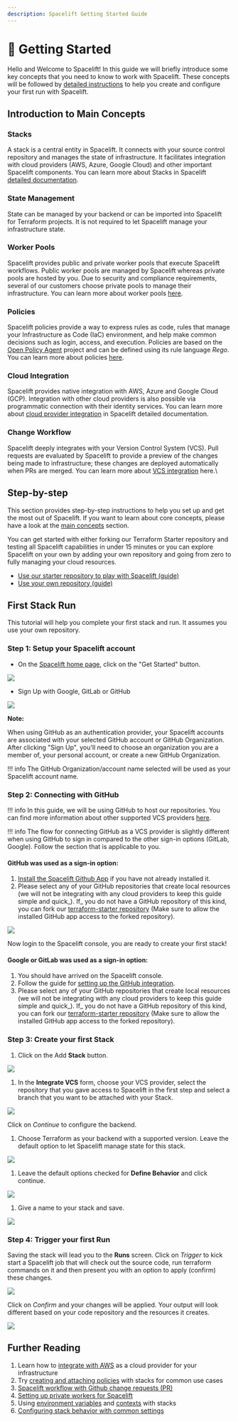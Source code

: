 ```yaml
---
description: Spacelift Getting Started Guide
---
```


# 🚀 Getting Started

Hello and Welcome to Spacelift! In this guide we will briefly introduce some key concepts that you need to know to work with Spacelift. These concepts will be followed by [detailed instructions](getting-started.md#step-by-step) to help you create and configure your first run with Spacelift.

## Introduction to Main Concepts

### Stacks

A stack is a central entity in Spacelift. It connects with your source control repository and manages the state of infrastructure. It facilitates integration with cloud providers (AWS, Azure, Google Cloud) and other important Spacelift components. You can learn more about Stacks in Spacelift [detailed documentation](concepts/stack/).

### State Management

State can be managed by your backend or can be imported into Spacelift for Terraform projects. It is not required to let Spacelift manage your infrastructure state.

### Worker Pools

Spacelift provides public and private worker pools that execute Spacelift workflows. Public worker pools are managed by Spacelift whereas private pools are hosted by you. Due to security and compliance requirements, several of our customers choose private pools to manage their infrastructure. You can learn more about worker pools [here](concepts/worker-pools.md).

### Policies

Spacelift policies provide a way to express rules as code, rules that manage your Infrastructure as Code (IaC) environment, and help make common decisions such as login, access, and execution. Policies are based on the [Open Policy Agent](https://www.openpolicyagent.org) project and can be defined using its rule language _Rego_. You can learn more about policies [here](concepts/policy/).

### Cloud Integration

Spacelift provides native integration with AWS, Azure and Google Cloud (GCP). Integration with other cloud providers is also possible via programmatic connection with their identity services. You can learn more about [cloud provider integration](integrations/cloud-providers/) in Spacelift detailed documentation.

### Change Workflow

Spacelift deeply integrates with your Version Control System (VCS). Pull requests are evaluated by Spacelift to provide a preview of the changes being made to infrastructure; these changes are deployed automatically when PRs are merged. You can learn more about [VCS integration](integrations/source-control/) here.\

## Step-by-step

This section provides step-by-step instructions to help you set up and get the most out of Spacelift. If you want to learn about core concepts, please have a look at the [main concepts](getting-started.md#introduction-to-main-concepts) section.

You can get started with either forking our Terraform Starter repository and testing all Spacelift capabilities in under 15 minutes or you can explore Spacelift on your own by adding your own repository and going from zero to fully managing your cloud resources.

- [Use our starter repository to play with Spacelift (guide)](https://github.com/spacelift-io/terraform-starter)
- [Use your own repository (guide)](getting-started.md#first-stack-run)

## First Stack Run

This tutorial will help you complete your first stack and run. It assumes you use your own repository.

### Step 1: Setup your Spacelift account

- On the [Spacelift home page](https://docs.spacelift.io/), click on the "Get Started" button.

![](<./assets/screenshots/Screenshot 2022-04-27 at 12-35-55 Collaborative Infrastructure For Modern Software Teams Spacelift.png>)

- Sign Up with Google, GitLab or GitHub

![](<./assets/screenshots/Screenshot 2022-04-27 at 12-37-48 Get started with Spacelift Free Trial Spacelift.png>)

**Note:**

When using GitHub as an authentication provider, your Spacelift accounts are associated with your selected GitHub account or GitHub Organization. After clicking "Sign Up", you'll need to choose an organization you are a member of, your personal account, or create a new GitHub Organization.

!!! info
    The GitHub Organization/account name selected will be used as your Spacelift account name.

### Step 2: Connecting with GitHub

!!! info
    In this guide, we will be using GitHub to host our repositories. You can find more information about other supported VCS providers [here](integrations/source-control/).

!!! info
    The flow for connecting GitHub as a VCS provider is slightly different when using GitHub to sign in compared to the other sign-in options (GitLab, Google). Follow the section that is applicable to you.

#### GitHub was used as a sign-in option:

1. [Install the Spacelift Github App](https://github.com/apps/spacelift-io/installations/new) if you have not already installed it.
2. Please select any of your GitHub repositories that create local resources (we will not be integrating with any cloud providers to keep this guide simple and quick_). If_ you do not have a GitHub repository of this kind, you can fork our [terraform-starter repository](https://github.com/spacelift-io/terraform-starter) (Make sure to allow the installed GitHub app access to the forked repository).

![](<./assets/screenshots/Screenshot 2022-04-27 at 17-39-51 Build software better together copy.png>)

Now login to the Spacelift console, you are ready to create your first stack!

#### Google or GitLab was used as a sign-in option:

1. You should have arrived on the Spacelift console.
2. Follow the guide for [setting up the GitHub integration](integrations/source-control/github.md#setting-up-the-integration).
3. Please select any of your GitHub repositories that create local resources (we will not be integrating with any cloud providers to keep this guide simple and quick_). If_ you do not have a GitHub repository of this kind, you can fork our [terraform-starter repository](https://github.com/spacelift-io/terraform-starter) (Make sure to allow the installed GitHub app access to the forked repository).

###  Step 3: Create your first Stack

1. Click on the Add **Stack** button.

![](./assets/screenshots/2.png)

1. In the **Integrate VCS** form, choose your VCS provider, select the repository that you gave access to Spacelift in the first step and select a branch that you want to be attached with your Stack.

![](./assets/screenshots/3.png)

Click on _Continue_ to configure the backend.

1. Choose Terraform as your backend with a supported version. Leave the default option to let Spacelift manage state for this stack.

![](./assets/screenshots/4.png)

1. Leave the default options checked for **Define Behavior** and click continue.

![](./assets/screenshots/5.png)

1. Give a name to your stack and save.

![](./assets/screenshots/6.png)

### Step 4: Trigger your first Run

Saving the stack will lead you to the **Runs** screen. Click on _Trigger_ to kick start a Spacelift job that will check out the source code, run terraform commands on it and then present you with an option to apply (confirm) these changes.

![](./assets/screenshots/7.png)

Click on _Confirm_ and your changes will be applied. Your output will look different based on your code repository and the resources it creates.

![](./assets/screenshots/8.png)

## Further Reading

1. Learn how to [integrate with AWS](integrations/cloud-providers/aws.md) as a cloud provider for your infrastructure
2. Try [creating and attaching policies](concepts/policy/#creating-policies) with stacks for common use cases
3. [Spacelift workflow with Github change requests (PR)](integrations/source-control/github.md#pull-requests)
4. [Setting up private workers for Spacelift](concepts/worker-pools.md)
5. Using [environment variables](concepts/configuration/environment.md#environment-variables) and [contexts](concepts/configuration/context.md) with stacks
6. [Configuring stack behavior with common settings](concepts/stack/stack-settings.md)
